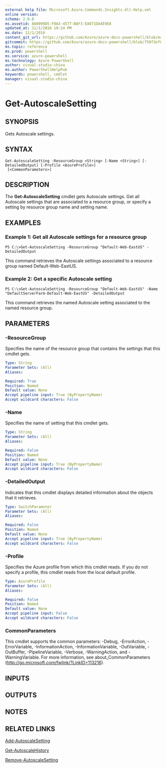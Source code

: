 ```yaml
---
external help file: Microsoft.Azure.Commands.Insights.dll-Help.xml
online version: 
schema: 2.0.0
ms.assetid: 8A0099D5-F0A3-4577-BAF3-EA071DA4E9E8
updated_at: 11/1/2016 10:24 PM
ms.date: 11/1/2016
content_git_url: https://github.com/Azure/azure-docs-powershell/blob/master/azureps-cmdlets-docs/ResourceManager/AzureRM.Insights/v0.9.8/Get-AutoscaleSetting.md
gitcommit: https://github.com/Azure/azure-docs-powershell/blob/f59f3ef60bc592383812213e69fd77ba950759ed/azureps-cmdlets-docs/ResourceManager/AzureRM.Insights/v0.9.8/Get-AutoscaleSetting.md
ms.topic: reference
ms.prod: powershell
ms.service: azure-powershell
ms.technology: Azure PowerShell
author: visual-studio-china
ms.author: PowerShellHelpPub
keywords: powershell, cmdlet
manager: visual-studio-china
---
```


# Get-AutoscaleSetting

## SYNOPSIS
Gets Autoscale settings.

## SYNTAX

```
Get-AutoscaleSetting -ResourceGroup <String> [-Name <String>] [-DetailedOutput] [-Profile <AzureProfile>]
 [<CommonParameters>]
```

## DESCRIPTION
The **Get-AutoscaleSetting** cmdlet gets Autoscale settings.
Get all Autoscale settings that are associated to a resource group, or specify a setting by resource group name and setting name.

## EXAMPLES

### Example 1: Get all Autoscale settings for a resource group
```
PS C:\>Get-AutoscaleSetting -ResourceGroup "Default-Web-EastUS" -DetailedOutput
```

This command retrieves the Autoscale settings associated to a resource group named Default-Web-EastUS.

### Example 2: Get a specific Autoscale setting
```
PS C:\>Get-AutoscaleSetting -ResourceGroup "Default-Web-EastUS" -Name "DefaultServerFarm-Default-Web-EastUS" -DetailedOutput
```

This command retrieves the named Autoscale setting associated to the named resource group.

## PARAMETERS

### -ResourceGroup
Specifies the name of the resource group that contains the settings that this cmdlet gets.

```yaml
Type: String
Parameter Sets: (All)
Aliases: 

Required: True
Position: Named
Default value: None
Accept pipeline input: True (ByPropertyName)
Accept wildcard characters: False
```

### -Name
Specifies the name of setting that this cmdlet gets.

```yaml
Type: String
Parameter Sets: (All)
Aliases: 

Required: False
Position: Named
Default value: None
Accept pipeline input: True (ByPropertyName)
Accept wildcard characters: False
```

### -DetailedOutput
Indicates that this cmdlet displays detailed information about the objects that it retrieves.

```yaml
Type: SwitchParameter
Parameter Sets: (All)
Aliases: 

Required: False
Position: Named
Default value: None
Accept pipeline input: True (ByPropertyName)
Accept wildcard characters: False
```

### -Profile
Specifies the Azure profile from which this cmdlet reads.
If you do not specify a profile, this cmdlet reads from the local default profile.

```yaml
Type: AzureProfile
Parameter Sets: (All)
Aliases: 

Required: False
Position: Named
Default value: None
Accept pipeline input: False
Accept wildcard characters: False
```

### CommonParameters
This cmdlet supports the common parameters: -Debug, -ErrorAction, -ErrorVariable, -InformationAction, -InformationVariable, -OutVariable, -OutBuffer, -PipelineVariable, -Verbose, -WarningAction, and -WarningVariable. For more information, see about_CommonParameters (http://go.microsoft.com/fwlink/?LinkID=113216).

## INPUTS

## OUTPUTS

## NOTES

## RELATED LINKS

[Add-AutoscaleSetting](xref:ResourceManager/AzureRM.Insights/v0.9.8/Add-AutoscaleSetting.md)

[Get-AutoscaleHistory](xref:ResourceManager/AzureRM.Insights/v0.9.8/Get-AutoscaleHistory.md)

[Remove-AutoscaleSetting](xref:ResourceManager/AzureRM.Insights/v0.9.8/Remove-AutoscaleSetting.md)


